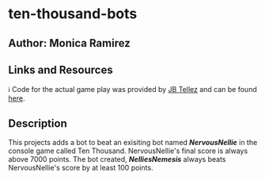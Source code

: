 # ten-thousand-bots

## Author: Monica Ramirez

## Links and Resources

ℹ️ Code for the actual game play was provided by [JB Tellez](https://github.com/JB-Tellez) and can be found [here](https://github.com/codefellows/seattle-code-python-401d20/tree/main/class-43/lab/ten-thousand).

## Description 

This projects adds a bot to beat an exisiting bot named ***NervousNellie*** in the console game called Ten Thousand. NervousNellie's final score is always above 7000 points. The bot created, ***NelliesNemesis*** always beats NervousNellie's score by at least 100 points.


